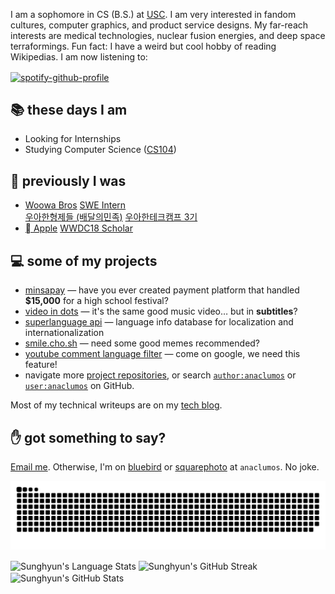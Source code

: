 I am a sophomore in CS (B.S.) at [USC](https://usc.edu). I am very interested in fandom cultures, computer graphics, and product service designs. My far-reach interests are medical technologies, nuclear fusion energies, and deep space terraformings. Fun fact: I have a weird but cool hobby of reading Wikipedias. I am now listening to:

<a href="https://spotify-github-profile.vercel.app/api/view?uid=2jx4mko981v66glztooajcgbe&amp;redirect=true"><img align="center" src="https://spotify-github-profile.vercel.app/api/view?uid=2jx4mko981v66glztooajcgbe&amp;cover_image=true&amp;theme=novatorem&amp;bar_color=53b14f&amp;bar_color_cover=false" alt="spotify-github-profile"></a>


## 📚 these days I am

- Looking for Internships
- Studying Computer Science ([CS104](https://bytes.usc.edu/cs104/))

## 🚀 previously I was

- [Woowa Bros](https://en.wikipedia.org/wiki/Baedal_Minjok) [SWE Intern](https://github.com/woowa-techcamp-2020) <br /> [우아한형제들 (배달의민족)](https://woowahan.com) [우아한테크캠프 3기](https://blog.chosunghyun.com/kr-woowa-techcamp-2020/)
- [ Apple](https://en.wikipedia.org/wiki/Apple_Inc.) [WWDC18 Scholar](https://github.com/anaclumos/wwdc18)


## 💻 some of my projects

- [minsapay](https://github.com/minsapay) — have you ever created payment platform that handled **$15,000** for a high school festival?
- [video in dots](https://github.com/anaclumos/video-in-dots) — it's the same good music video… but in **subtitles**?
- [superlanguage api](https://github.com/anaclumos/superlanguage) — language info database for localization and internationalization
- [smile.cho.sh](https://github.com/anaclumos/smile) — need some good memes recommended?
- [youtube comment language filter](https://github.com/anaclumos/yclf) — come on google, we need this feature!
- navigate more [project repositories](https://github.com/anaclumos?tab=repositories), or search [`author:anaclumos`](https://github.com/search?q=author%3Aanaclumos) or [`user:anaclumos`](https://github.com/search?q=user%3Aanaclumos) on GitHub.

Most of my technical writeups are on my [tech blog](https://blog.chosunghyun.com).

## ✋ got something to say?

[Email me](https://mailhide.io/e/e6QsZ1nt). Otherwise, I'm on [bluebird](https://twitter.com/anaclumos) or [squarephoto](https://instagram.com/anaclumos) at `anaclumos`. No joke.

![Snake Game](https://raw.githubusercontent.com/anaclumos/anaclumos/output/github-contribution-grid-snake.svg)

<img align="center" height="125px" alt="Sunghyun's Language Stats" src="https://github-readme-stats.vercel.app/api/top-langs/?username=anaclumos&theme=calm&layout=compact&hide_border=true"> <img align="center" height="125px" alt="Sunghyun's GitHub Streak" src="https://github-readme-streak-stats.herokuapp.com/?user=anaclumos&theme=calm&hide_border=true"> <img align="center" height="125px" alt="Sunghyun's GitHub Stats" src="https://github-readme-stats.vercel.app/api?username=anaclumos&show_icons=true&title_color=e07a5f&icon_color=ECAD53&text_color=eacfb4&bg_color=373f51&count_private=true&&hide_rank=true&hide_border=true">
